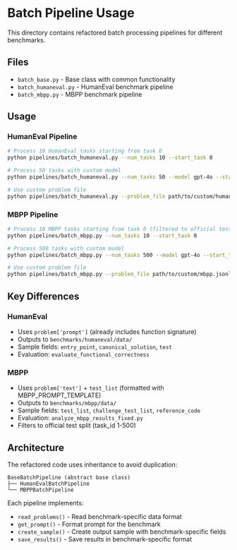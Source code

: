 # Batch Pipeline Usage

This directory contains refactored batch processing pipelines for different benchmarks.

## Files

- `batch_base.py` - Base class with common functionality
- `batch_humaneval.py` - HumanEval benchmark pipeline
- `batch_mbpp.py` - MBPP benchmark pipeline

## Usage

### HumanEval Pipeline

```bash
# Process 10 HumanEval tasks starting from task 0
python pipelines/batch_humaneval.py --num_tasks 10 --start_task 0

# Process 50 tasks with custom model
python pipelines/batch_humaneval.py --num_tasks 50 --model gpt-4o --start_task 10

# Use custom problem file
python pipelines/batch_humaneval.py --problem_file path/to/custom/humaneval.jsonl
```

### MBPP Pipeline

```bash
# Process 10 MBPP tasks starting from task 0 (filtered to official test split 1-500)
python pipelines/batch_mbpp.py --num_tasks 10 --start_task 0

# Process 500 tasks with custom model
python pipelines/batch_mbpp.py --num_tasks 500 --model gpt-4o --start_task 0

# Use custom problem file
python pipelines/batch_mbpp.py --problem_file path/to/custom/mbpp.jsonl
```

## Key Differences

### HumanEval
- Uses `problem['prompt']` (already includes function signature)
- Outputs to `benchmarks/humaneval/data/`
- Sample fields: `entry_point`, `canonical_solution`, `test`
- Evaluation: `evaluate_functional_correctness`

### MBPP
- Uses `problem['text']` + `test_list` (formatted with MBPP_PROMPT_TEMPLATE)
- Outputs to `benchmarks/mbpp/data/`
- Sample fields: `test_list`, `challenge_test_list`, `reference_code`
- Evaluation: `analyze_mbpp_results_fixed.py`
- Filters to official test split (task_id 1-500)

## Architecture

The refactored code uses inheritance to avoid duplication:

```
BaseBatchPipeline (abstract base class)
├── HumanEvalBatchPipeline
└── MBPPBatchPipeline
```

Each pipeline implements:
- `read_problems()` - Read benchmark-specific data format
- `get_prompt()` - Format prompt for the benchmark
- `create_sample()` - Create output sample with benchmark-specific fields
- `save_results()` - Save results in benchmark-specific format 
